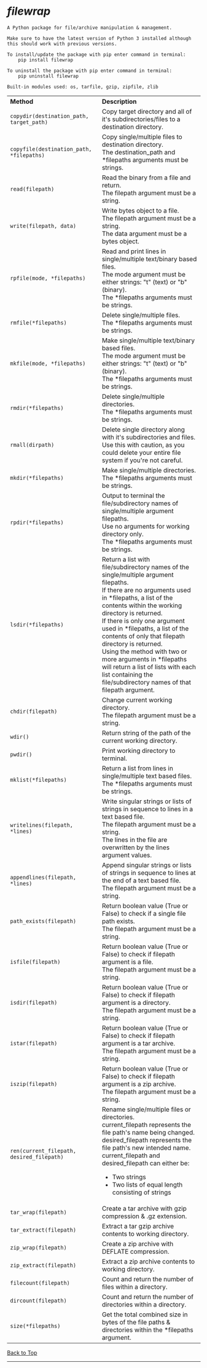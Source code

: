 # ***filewrap***

    A Python package for file/archive manipulation & management.

    Make sure to have the latest version of Python 3 installed although this should work with previous versions. 

    To install/update the package with pip enter command in terminal:
        pip install filewrap

    To uninstall the package with pip enter command in terminal:
        pip uninstall filewrap

    Built-in modules used: os, tarfile, gzip, zipfile, zlib

<table width="100%">
	<tr>
		<th align="left">
            Method
        </th>
		<th align="left">
            Description
        </th>
	</tr>
    <tr>
		<td>
            <code>copydir(destination_path, target_path)</code>
        </td>
		<td>
            Copy target directory and all of it's subdirectories/files to a destination directory.
        </td>
	</tr>
    <tr>
		<td>
            <code>copyfile(destination_path, *filepaths)</code>
        </td>
		<td>
            Copy single/multiple files to destination directory. <br/>
            The destination_path and *filepaths arguments must be strings.
        </td>
	</tr>
    <tr>
		<td>
            <code>read(filepath)</code>
        </td>
		<td>
            Read the binary from a file and return. <br/>
            The filepath argument must be a string.
        </td>
	</tr>
    <tr>
		<td>
            <code>write(filepath, data)</code>
        </td>
		<td>
            Write bytes object to a file. <br/>
            The filepath argument must be a string. <br/>
            The data argument must be a bytes object.
        </td>
	</tr>
	<tr>
		<td>
            <code>rpfile(mode, *filepaths)</code>
        </td>
		<td>
            Read and print lines in single/multiple text/binary based files. <br/>
            The mode argument must be either strings: "t" (text) or "b" (binary). <br/>
            The *filepaths arguments must be strings.
        </td>
	</tr>
    <tr>
		<td>
            <code>rmfile(*filepaths)</code>
        </td>
		<td>
            Delete single/multiple files. <br/>
            The *filepaths arguments must be strings.
        </td>
	</tr>
    <tr>
		<td>
            <code>mkfile(mode, *filepaths)</code>
        </td>
		<td>
            Make single/multiple text/binary based files. <br/>
            The mode argument must be either strings: "t" (text) or "b" (binary). <br/>
            The *filepaths arguments must be strings.
        </td>
	</tr>
    <tr>
		<td>
            <code>rmdir(*filepaths)</code>
        </td>
		<td>
            Delete single/multiple directories. <br/>
            The *filepaths arguments must be strings.
        </td>
	</tr>
    <tr>
		<td>
            <code>rmall(dirpath)</code>
        </td>
		<td>
            Delete single directory along with it's subdirectories and files. <br/>
            Use this with caution, as you could delete your entire file system if you're not careful.
        </td>
	</tr>
    <tr>
		<td>
            <code>mkdir(*filepaths)</code>
        </td>
		<td>
            Make single/multiple directories. <br/>
            The *filepaths arguments must be strings.
        </td>
	</tr>
    <tr>
		<td>
            <code>rpdir(*filepaths)</code>
        </td>
		<td>
            Output to terminal the file/subdirectory names of single/multiple argument filepaths. <br/>
            Use no arguments for working directory only. <br/>
            The *filepaths arguments must be strings.
        </td>
	</tr>
    <tr>
		<td>
            <code>lsdir(*filepaths)</code>
        </td>
		<td>
            Return a list with file/subdirectory names of the single/multiple argument filepaths. <br/>
            If there are no arguments used in *filepaths, a list of the contents within the working directory is returned. <br/>
            If there is only one argument used in *filepaths, a list of the contents of only that filepath directory is returned. <br/>
            Using the method with two or more arguments in *filepaths will return a list of lists with each list containing the file/subdirectory names of that filepath argument.
        </td>
	</tr>
    <tr>
		<td>
            <code>chdir(filepath)</code>
        </td>
		<td>
            Change current working directory. <br/>
            The filepath argument must be a string.
        </td>
	</tr>
    <tr>
		<td>
            <code>wdir()</code>
        </td>
		<td>
            Return string of the path of the current working directory.
        </td>
	</tr>
    <tr>
		<td>
            <code>pwdir()</code>
        </td>
		<td>
            Print working directory to terminal.
        </td>
	</tr>
    <tr>
		<td>
            <code>mklist(*filepaths)</code>
        </td>
		<td>
            Return a list from lines in single/multiple text based files. <br/>
            The *filepaths arguments must be strings.
        </td>
	</tr>
    <tr>
		<td>
            <code>writelines(filepath, *lines)</code>
        </td>
		<td>
            Write singular strings or lists of strings in sequence to lines in a text based file. <br/>
            The filepath argument must be a string. <br/>
            The lines in the file are overwritten by the lines argument values.
        </td>
	</tr>
    <tr>
		<td>
            <code>appendlines(filepath, *lines)</code>
        </td>
		<td>
            Append singular strings or lists of strings in sequence to lines at the end of a text based file. <br/> 
            The filepath argument must be a string.
        </td>
	</tr>
    <tr>
		<td>
            <code>path_exists(filepath)</code>
        </td>
		<td>
            Return boolean value (True or False) to check if a single file path exists. <br/>
            The filepath argument must be a string.
        </td>
	</tr>
    <tr>
		<td>
            <code>isfile(filepath)</code>
        </td>
		<td>
            Return boolean value (True or False) to check if filepath argument is a file. <br/>
            The filepath argument must be a string.
        </td>
	</tr>
    <tr>
		<td>
            <code>isdir(filepath)</code>
        </td>
		<td>
            Return boolean value (True or False) to check if filepath argument is a directory. <br/>
            The filepath argument must be a string.
        </td>
	</tr>
    <tr>
		<td>
            <code>istar(filepath)</code>
        </td>
		<td>
            Return boolean value (True or False) to check if filepath argument is a tar archive. <br/>
            The filepath argument must be a string.
        </td>
	</tr>
    <tr>
		<td>
            <code>iszip(filepath)</code>
        </td>
		<td>
            Return boolean value (True or False) to check if filepath argument is a zip archive. <br/>
            The filepath argument must be a string.
        </td>
	</tr>
    <tr>
		<td>
            <code>ren(current_filepath, desired_filepath)</code>
        </td>
		<td>
            Rename single/multiple files or directories. <br/>
            current_filepath represents the file path's name being changed. <br/>
            desired_filepath represents the file path's new intended name. <br/>
            current_filepath and desired_filepath can either be:
            <ul>
                <li>Two strings</li>
                <li>Two lists of equal length consisting of strings</li>
            </ul>
        </td>
	</tr>
    <tr>
		<td>
            <code>tar_wrap(filepath)</code>
        </td>
		<td>
            Create a tar archive with gzip compression & .gz extension.
        </td>
	</tr>
    <tr>
		<td>
            <code>tar_extract(filepath)</code>
        </td>
		<td>
            Extract a tar gzip archive contents to working directory.
        </td>
	</tr>
     <tr>
		<td>
            <code>zip_wrap(filepath)</code>
        </td>
		<td>
            Create a zip archive with DEFLATE compression.
        </td>
	</tr>
    <tr>
		<td>
            <code>zip_extract(filepath)</code>
        </td>
		<td>
            Extract a zip archive contents to working directory.
        </td>
	</tr>
    <tr>
		<td>
            <code>filecount(filepath)</code>
        </td>
		<td>
            Count and return the number of files within a directory.
        </td>
	</tr>
    <tr>
		<td>
            <code>dircount(filepath)</code>
        </td>
		<td>
            Count and return the number of directories within a directory.
        </td>
	</tr>
    <tr>
		<td>
            <code>size(*filepaths)</code>
        </td>
		<td>
            Get the total combined size in bytes of the file paths & directories within the *filepaths argument.
        </td>
	</tr>
</table>

[Back to Top](#filewrap)

---
